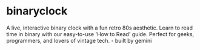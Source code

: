 # binaryclock
A live, interactive binary clock with a fun retro 80s aesthetic. Learn to read time in binary with our easy-to-use 'How to Read' guide. Perfect for geeks, programmers, and lovers of vintage tech. - built by gemini
